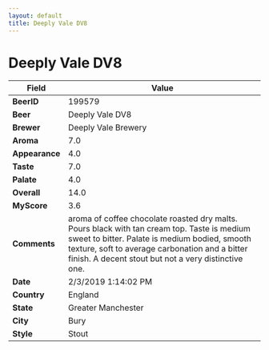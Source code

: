 ```yaml
---
layout: default
title: Deeply Vale DV8
---
```


# Deeply Vale DV8

| Field         | Value     |
|---------------|-----------|
| **BeerID** | 199579 |
| **Beer** | Deeply Vale DV8 |
| **Brewer** | Deeply Vale Brewery |
| **Aroma** | 7.0 |
| **Appearance** | 4.0 |
| **Taste** | 7.0 |
| **Palate** | 4.0 |
| **Overall** | 14.0 |
| **MyScore** | 3.6 |
| **Comments** | aroma of coffee chocolate roasted dry malts. Pours black with tan cream top. Taste is medium sweet to bitter. Palate is medium bodied, smooth texture,  soft to average carbonation and a bitter finish. A decent stout but not a very distinctive one. |
| **Date** | 2/3/2019 1:14:02 PM |
| **Country** | England |
| **State** | Greater Manchester |
| **City** | Bury |
| **Style** | Stout |

